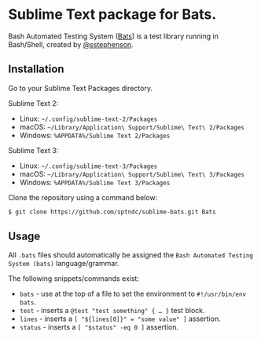 # Sublime Text package for Bats.

Bash Automated Testing System ([Bats][]) is a test library running in
Bash/Shell, created by [@sstephenson][].

## Installation

Go to your Sublime Text Packages directory.

Sublime Text 2:
* Linux: `~/.config/sublime-text-2/Packages`
* macOS: `~/Library/Application\ Support/Sublime\ Text\ 2/Packages`
* Windows: `%APPDATA%/Sublime Text 2/Packages`

Sublime Text 3:
* Linux: `~/.config/sublime-text-3/Packages`
* macOS: `~/Library/Application\ Support/Sublime\ Text\ 3/Packages`
* Windows: `%APPDATA%/Sublime Text 3/Packages`

Clone the repository using a command below:

~~~sh
$ git clone https://github.com/sptndc/sublime-bats.git Bats
~~~

## Usage

All `.bats` files should automatically be assigned the `Bash
Automated Testing System (bats)` language/grammar.

The following snippets/commands exist:

* `bats` - use at the top of a file to set the environment to
  `#!/usr/bin/env bats`.
* `test` - inserts a `@test "test something" { … }` test block.
* `lines` - inserts a `[ "${lines[0]}" = "some value" ]` assertion.
* `status` - inserts a `[ "$status" -eq 0 ]` assertion.


[Bats]: https://github.com/sstephenson/bats
[@sstephenson]: https://github.com/sstephenson
